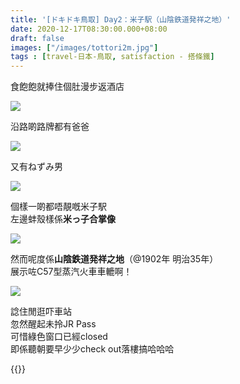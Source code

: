 ```yaml
---
title: '[ドキドキ鳥取] Day2：米子駅（山陰鉄道発祥之地）'
date: 2020-12-17T08:30:00.000+08:00
draft: false
images: ["/images/tottori2m.jpg"]
tags : [travel-日本-鳥取, satisfaction - 搭條鐵]
---
```


食飽飽就捧住個肚漫步返酒店  

![](/images/tottori2m1.jpg)

沿路啲路牌都有爸爸

![](/images/tottori2m2.jpg)

又有ねずみ男  

![](/images/tottori2m.jpg)

個樣一啲都唔靚嘅米子駅  
左邊蚌殼樣係**米っ子合掌像**  

![](/images/tottori2m3.jpg)

然而呢度係**山陰鉄道発祥之地**（@1902年 明治35年）  
展示咗C57型蒸汽火車車轆啊！  

![](/images/tottori2m4.jpg)

諗住閒逛吓車站  
忽然醒起未拎JR Pass  
可惜綠色窗口已經closed  
即係聽朝要早少少check out落樓搞哈哈哈  


  
{{<tottori>}}  
